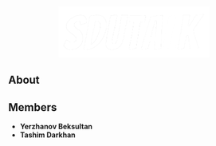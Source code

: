 <p align="center"> 
<img src="logo_sdutalk1.png" width="60%">
</p>

## About

## Members
- __Yerzhanov Beksultan__
- __Tashim Darkhan__